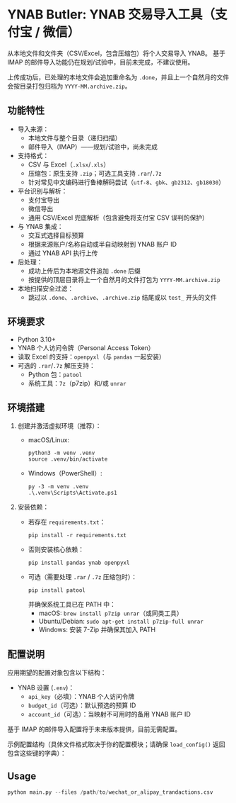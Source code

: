 # YNAB Butler: YNAB 交易导入工具（支付宝 / 微信）

从本地文件和文件夹（CSV/Excel，包含压缩包）将个人交易导入 YNAB。
基于 IMAP 的邮件导入功能仍在规划/试验中，目前未完成，不建议使用。

上传成功后，已处理的本地文件会追加重命名为 `.done`，并且上一个自然月的文件会按目录打包归档为 `YYYY-MM.archive.zip`。

## 功能特性

- 导入来源：
  - 本地文件与整个目录（递归扫描）
  - 邮件导入（IMAP）——规划/试验中，尚未完成
- 支持格式：
  - CSV 与 Excel（`.xlsx`/`.xls`）
  - 压缩包：原生支持 `.zip`；可选工具支持 `.rar`/`.7z`
  - 针对常见中文编码进行鲁棒解码尝试（`utf-8`、`gbk`、`gb2312`、`gb18030`）
- 平台识别与解析：
  - 支付宝导出
  - 微信导出
  - 通用 CSV/Excel 兜底解析（包含避免将支付宝 CSV 误判的保护）
- 与 YNAB 集成：
  - 交互式选择目标预算
  - 根据来源账户/名称自动或半自动映射到 YNAB 账户 ID
  - 通过 YNAB API 执行上传
- 后处理：
  - 成功上传后为本地源文件追加 `.done` 后缀
  - 按提供的顶层目录将上一个自然月的文件打包为 `YYYY-MM.archive.zip`
- 本地扫描安全过滤：
  - 跳过以 `.done`、`.archive`、`.archive.zip` 结尾或以 `test_` 开头的文件

## 环境要求

- Python 3.10+
- YNAB 个人访问令牌（Personal Access Token）
- 读取 Excel 的支持：`openpyxl`（与 `pandas` 一起安装）
- 可选的 `.rar`/`.7z` 解压支持：
  - Python 包：`patool`
  - 系统工具：`7z`（p7zip）和/或 `unrar`

## 环境搭建

1. 创建并激活虚拟环境（推荐）：

   - macOS/Linux:
     ```
     python3 -m venv .venv
     source .venv/bin/activate
     ```
   - Windows（PowerShell）:
     ```
     py -3 -m venv .venv
     .\.venv\Scripts\Activate.ps1
     ```

2. 安装依赖：

   - 若存在 `requirements.txt`：
     ```
     pip install -r requirements.txt
     ```
   - 否则安装核心依赖：
     ```
     pip install pandas ynab openpyxl
     ```
   - 可选（需要处理 `.rar` / `.7z` 压缩包时）：
     ```
     pip install patool
     ```
     并确保系统工具已在 PATH 中：
     - macOS: `brew install p7zip unrar`（或同类工具）
     - Ubuntu/Debian: `sudo apt-get install p7zip-full unrar`
     - Windows: 安装 7-Zip 并确保其加入 PATH

## 配置说明

应用期望的配置对象包含以下结构：

- YNAB 设置 (`.env`)：
  - `api_key`（必填）：YNAB 个人访问令牌
  - `budget_id`（可选）：默认预选的预算 ID
  - `account_id`（可选）：当映射不可用时的备用 YNAB 账户 ID

基于 IMAP 的邮件导入配置将于未来版本提供，目前无需配置。

示例配置结构（具体文件格式取决于你的配置模块；请确保 `load_config()` 返回包含这些键的字典）：

## Usage
```python
python main.py --files /path/to/wechat_or_alipay_trandactions.csv
```